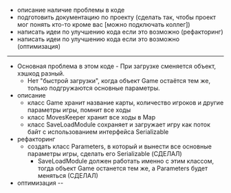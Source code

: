 - описание наличие проблемы в коде
- подготовить документацию по проекту (сделать так, чтобы проект мог понять кто-то кроме вас [можно подключать коллег])
- написать идеи по улучшению кода если это возможно (рефакторинг)
- написать идеи по улучшению кода если это возможно (оптимизация)
--------
- Основная проблема в этом коде - При загрузке сменяется объект, хэшкод разный. 
  - Нет "быстрой загрузки", когда объект Game остаётся тем же, только подгружаются основные параметры.
- описание
  - класс Game хранит название карты, количество игроков и другие параметры игры, помнит все ходы
  - класс MovesKeeper хранит все ходы в Мар
  - класс SaveLoadModule сохраняет и загружает игру как поток байт с использованием интерфейса Serializable
- рефакторинг
  - создать класс Parameters, в который и вынести все основные параметры игры, сделать его Serializable (СДЕЛАЛ)
    - SaveLoadModule должен работать именно с этим классом, тогда объект Game останется тем же, а Parameters будет меняться (СДЕЛАЛ)
- оптимизация --